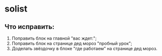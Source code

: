 # solist

## Что исправить: 
1. Поправить блок на главной "вас ждет:";
2. Поправить блок на странице дед мороз "пробный урок";
3. Доделать звёздочку в блоке "где работаем" на странице дед мороз.
